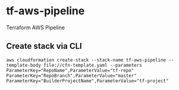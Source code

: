 # tf-aws-pipeline
Terraform AWS Pipeline

## Create stack via CLI

    aws cloudformation create-stack --stack-name tf-aws-pipeline --template-body file://cfn-template.yaml --parameters ParameterKey="RepoName",ParameterValue="tf-repo" ParameterKey="RepoBranch",ParameterValue="master" ParameterKey="BuilderProjectName",ParameterValue="tf-project"
